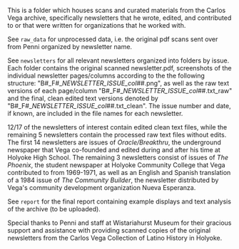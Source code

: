 This is a folder which houses scans and curated materials from the Carlos Vega archive, specifically newsletters that he wrote, edited, and contributed to or that were written for organizations that he worked with.

See `raw_data` for unprocessed data, i.e. the original pdf scans sent over from Penni organized by newsletter name.

See `newsletters` for all relevant newsletters organized into folders by issue. Each folder contains the original scanned newsletter.pdf, screenshots of the individual newsletter pages/columns according to the  the following structure: "B#_F#__NEWSLETTER_ISSUE_col_##.png", as well as the raw text versions of each page/column "B#_F#__NEWSLETTER_ISSUE_col_##.txt_raw" and the final, clean edited text versions denoted by "B#_F#__NEWSLETTER_ISSUE_col_##.txt_clean". The issue number and date, if known, are included in the file names for each newsletter.


12/17 of the newsletters of interest contain edited clean text files, while the remaining 5 newsletters contain the processed raw text files without edits. The first 14 newsletters are issues of _Oracle/Breakthru_, the underground newspaper that Vega co-founded and edited during and after his time at Holyoke High School. The remaining 3 newsletters consist of issues of _The Phoenix_, the student newspaper at Holyoke Community College that Vega contributed to from 1969-1971, as well as an English and Spanish translation of a 1984 issue of _The Community Builder_, the newsletter distributed by Vega's community development organization Nueva Esperanza.

See `report` for the final report containing example displays and text analysis of the archive (to be uploaded).

Special thanks to Penni and staff at Wistariahurst Museum for their gracious support and assistance with providing scanned copies of the original newsletters from the Carlos Vega Collection of Latino History in Holyoke.
